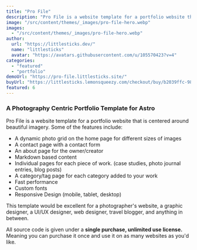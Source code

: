 ```yaml
---
title: "Pro File"
description: "Pro File is a website template for a portfolio website that is centered around beautiful imagery."
image: "/src/content/themes/_images/pro-file-hero.webp"
images:
  - "/src/content/themes/_images/pro-file-hero.webp"
author:
  url: "https://littlesticks.dev/"
  name: "littlesticks"
  avatar: "https://avatars.githubusercontent.com/u/105570423?v=4"
categories:
  - "featured"
  - "portfolio"
demoUrl: "https://pro-file.littlesticks.site/"
buyUrl: "https://littlesticks.lemonsqueezy.com/checkout/buy/b2039ffc-985f-4eea-a765-74118d345f85"
featured: 6
---
```


<h3>A Photography Centric Portfolio Template for Astro</h3><p>Pro File is a website template for a portfolio website that is centered around beautiful imagery. Some of the features include:</p><ul><li>A dynamic photo grid on the home page for different sizes of images</li><li>A contact page with a contact form</li><li>An about page for the owner/creator</li><li>Markdown based content</li><li>Individual pages for each piece of work. (case studies, photo journal entries, blog posts)</li><li>A category/tag page for each category added to your work</li><li>Fast performance</li><li>Custom fonts</li><li>Responsive Design (mobile, tablet, desktop)</li></ul><p>This template would be excellent for a photographer's website, a graphic designer, a UI/UX designer, web designer, travel blogger, and anything in between.</p><p>All source code is given under a <strong>single purchase, unlimited use license. </strong>Meaning you can purchase it once and use it on as many websites as you'd like.</p>
